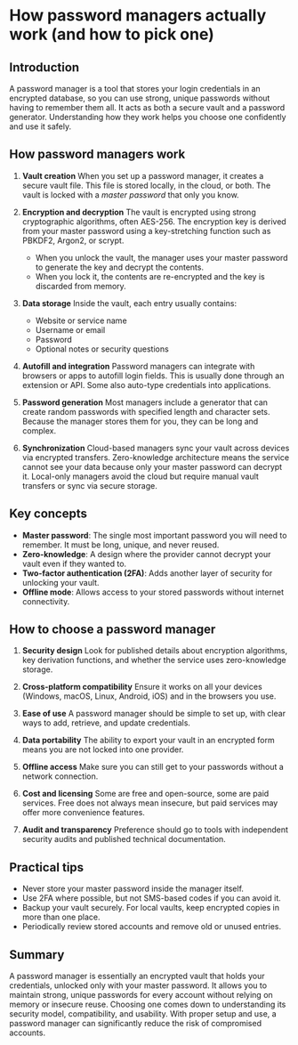 # How password managers actually work (and how to pick one)

## Introduction
A password manager is a tool that stores your login credentials in an encrypted database, so you can use strong, unique passwords without having to remember them all. It acts as both a secure vault and a password generator. Understanding how they work helps you choose one confidently and use it safely.

## How password managers work
1. **Vault creation** 
   When you set up a password manager, it creates a secure vault file. This file is stored locally, in the cloud, or both. The vault is locked with a *master password* that only you know.

2. **Encryption and decryption** 
   The vault is encrypted using strong cryptographic algorithms, often AES-256. The encryption key is derived from your master password using a key-stretching function such as PBKDF2, Argon2, or scrypt. 
   - When you unlock the vault, the manager uses your master password to generate the key and decrypt the contents. 
   - When you lock it, the contents are re-encrypted and the key is discarded from memory.

3. **Data storage** 
   Inside the vault, each entry usually contains:
   - Website or service name
   - Username or email
   - Password
   - Optional notes or security questions

4. **Autofill and integration** 
   Password managers can integrate with browsers or apps to autofill login fields. This is usually done through an extension or API. Some also auto-type credentials into applications.

5. **Password generation** 
   Most managers include a generator that can create random passwords with specified length and character sets. Because the manager stores them for you, they can be long and complex.

6. **Synchronization** 
   Cloud-based managers sync your vault across devices via encrypted transfers. Zero-knowledge architecture means the service cannot see your data because only your master password can decrypt it. Local-only managers avoid the cloud but require manual vault transfers or sync via secure storage.

## Key concepts
- **Master password**: The single most important password you will need to remember. It must be long, unique, and never reused.
- **Zero-knowledge**: A design where the provider cannot decrypt your vault even if they wanted to.
- **Two-factor authentication (2FA)**: Adds another layer of security for unlocking your vault.
- **Offline mode**: Allows access to your stored passwords without internet connectivity.

## How to choose a password manager
1. **Security design** 
   Look for published details about encryption algorithms, key derivation functions, and whether the service uses zero-knowledge storage.

2. **Cross-platform compatibility** 
   Ensure it works on all your devices (Windows, macOS, Linux, Android, iOS) and in the browsers you use.

3. **Ease of use** 
   A password manager should be simple to set up, with clear ways to add, retrieve, and update credentials.

4. **Data portability** 
   The ability to export your vault in an encrypted form means you are not locked into one provider.

5. **Offline access** 
   Make sure you can still get to your passwords without a network connection.

6. **Cost and licensing** 
   Some are free and open-source, some are paid services. Free does not always mean insecure, but paid services may offer more convenience features.

7. **Audit and transparency** 
   Preference should go to tools with independent security audits and published technical documentation.

## Practical tips
- Never store your master password inside the manager itself.
- Use 2FA where possible, but not SMS-based codes if you can avoid it.
- Backup your vault securely. For local vaults, keep encrypted copies in more than one place.
- Periodically review stored accounts and remove old or unused entries.

## Summary
A password manager is essentially an encrypted vault that holds your credentials, unlocked only with your master password. It allows you to maintain strong, unique passwords for every account without relying on memory or insecure reuse. Choosing one comes down to understanding its security model, compatibility, and usability. With proper setup and use, a password manager can significantly reduce the risk of compromised accounts.


